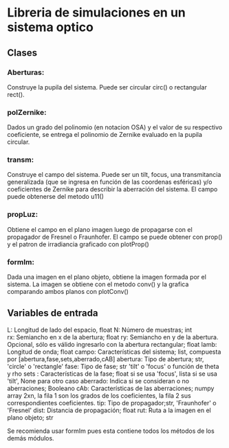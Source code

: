 # Libreria de simulaciones en un sistema optico

## Clases

### Aberturas:
Construye la pupila del sistema. Puede ser circular circ() o rectangular rect().
### polZernike: 
Dados un grado del polinomio (en notacion OSA) y el valor de su respectivo coeficiente, se entrega el polinomio de Zernike evaluado en la pupila circular.
### transm: 
Construye el campo del sistema. Puede ser un tilt, focus, una transmitancia generalizada (que se ingresa en función de las coordenas esféricas) y/o coeficientes de Zernike para describir la aberración del sistema. El campo puede obtenerse del metodo u11()
### propLuz: 
Obtiene el campo en el plano imagen luego de propagarse con el propagador de Fresnel o Fraunhofer. El campo se puede obtener con prop() y el patron de irradiancia graficado con plotProp()
### formIm: 
Dada una imagen en el plano objeto, obtiene la imagen formada por el sistema. La imagen se obtiene con el metodo conv() y la grafica comparando ambos planos con plotConv()

## Variables de entrada
L: Longitud de lado del espacio, float
N: Número de muestras; int      
rx: Semiancho en x de la abertura; float
ry: Semiancho en y de la abertura. Opcional, sólo es válido ingresarlo con la abertura rectangular; float
lamb: Longitud de onda; float
campo: Características del sistema; list, compuesta por [abertura,fase,sets,aberrado,cAB]
    abertura: Tipo de abertura; str, 'circle' o 'rectangle'
    fase: Tipo de fase; str 'tilt' o 'focus' o función de theta y rho
    sets : Características de la fase; float si se usa 'focus', lista si se usa 'tilt', None para otro caso
    aberrado: Indica si se consideran o no aberraciones; Booleano
    cAb: Características de las aberraciones; numpy array 2xn, la fila 1 son los grados de los coeficientes, la fila 2 sus correspondientes coeficientes. 
tip: Tipo de propagador;str, 'Fraunhofer' o 'Fresnel'
dist: Distancia de propagación; float
rut: Ruta a la imagen en el plano objeto; str

Se recomienda usar formIm pues esta contiene todos los métodos de los demás módulos.